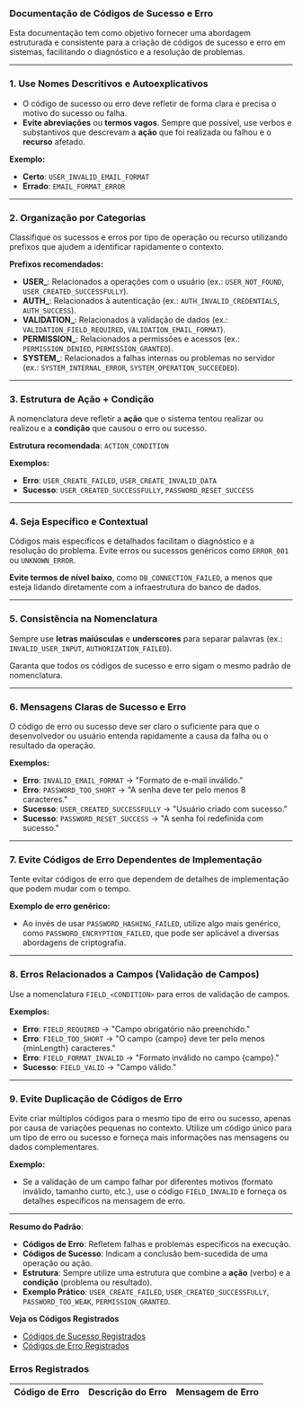 ### **Documentação de Códigos de Sucesso e Erro**

Esta documentação tem como objetivo fornecer uma abordagem estruturada e consistente para a criação de códigos de sucesso e erro em sistemas, facilitando o diagnóstico e a resolução de problemas.

---

### **1. Use Nomes Descritivos e Autoexplicativos**

- O código de sucesso ou erro deve refletir de forma clara e precisa o motivo do sucesso ou falha.
- **Evite abreviações** ou **termos vagos**. Sempre que possível, use verbos e substantivos que descrevam a **ação** que foi realizada ou falhou e o **recurso** afetado.

**Exemplo:**
- **Certo**: `USER_INVALID_EMAIL_FORMAT`
- **Errado**: `EMAIL_FORMAT_ERROR`

---

### **2. Organização por Categorias**

Classifique os sucessos e erros por tipo de operação ou recurso utilizando prefixos que ajudem a identificar rapidamente o contexto.

**Prefixos recomendados:**
- **USER_**: Relacionados a operações com o usuário (ex.: `USER_NOT_FOUND`, `USER_CREATED_SUCCESSFULLY`).
- **AUTH_**: Relacionados à autenticação (ex.: `AUTH_INVALID_CREDENTIALS`, `AUTH_SUCCESS`).
- **VALIDATION_**: Relacionados à validação de dados (ex.: `VALIDATION_FIELD_REQUIRED`, `VALIDATION_EMAIL_FORMAT`).
- **PERMISSION_**: Relacionados a permissões e acessos (ex.: `PERMISSION_DENIED`, `PERMISSION_GRANTED`).
- **SYSTEM_**: Relacionados a falhas internas ou problemas no servidor (ex.: `SYSTEM_INTERNAL_ERROR`, `SYSTEM_OPERATION_SUCCEEDED`).

---

### **3. Estrutura de Ação + Condição**

A nomenclatura deve refletir a **ação** que o sistema tentou realizar ou realizou e a **condição** que causou o erro ou sucesso.

**Estrutura recomendada**: `ACTION_CONDITION`

**Exemplos:**
- **Erro**: `USER_CREATE_FAILED`, `USER_CREATE_INVALID_DATA`
- **Sucesso**: `USER_CREATED_SUCCESSFULLY`, `PASSWORD_RESET_SUCCESS`

---

### **4. Seja Específico e Contextual**

Códigos mais específicos e detalhados facilitam o diagnóstico e a resolução do problema. Evite erros ou sucessos genéricos como `ERROR_001` ou `UNKNOWN_ERROR`.

**Evite termos de nível baixo**, como `DB_CONNECTION_FAILED`, a menos que esteja lidando diretamente com a infraestrutura do banco de dados.

---

### **5. Consistência na Nomenclatura**

Sempre use **letras maiúsculas** e **underscores** para separar palavras (ex.: `INVALID_USER_INPUT`, `AUTHORIZATION_FAILED`).

Garanta que todos os códigos de sucesso e erro sigam o mesmo padrão de nomenclatura.

---

### **6. Mensagens Claras de Sucesso e Erro**

O código de erro ou sucesso deve ser claro o suficiente para que o desenvolvedor ou usuário entenda rapidamente a causa da falha ou o resultado da operação.

**Exemplos:**
- **Erro**: `INVALID_EMAIL_FORMAT` → "Formato de e-mail inválido."
- **Erro**: `PASSWORD_TOO_SHORT` → "A senha deve ter pelo menos 8 caracteres."
- **Sucesso**: `USER_CREATED_SUCCESSFULLY` → "Usuário criado com sucesso."
- **Sucesso**: `PASSWORD_RESET_SUCCESS` → "A senha foi redefinida com sucesso."

---

### **7. Evite Códigos de Erro Dependentes de Implementação**

Tente evitar códigos de erro que dependem de detalhes de implementação que podem mudar com o tempo.

**Exemplo de erro genérico:**
- Ao invés de usar `PASSWORD_HASHING_FAILED`, utilize algo mais genérico, como `PASSWORD_ENCRYPTION_FAILED`, que pode ser aplicável a diversas abordagens de criptografia.

---

### **8. Erros Relacionados a Campos (Validação de Campos)**

Use a nomenclatura `FIELD_<CONDITION>` para erros de validação de campos.

**Exemplos:**
- **Erro**: `FIELD_REQUIRED` → "Campo obrigatório não preenchido."
- **Erro**: `FIELD_TOO_SHORT` → "O campo {campo} deve ter pelo menos {minLength} caracteres."
- **Erro**: `FIELD_FORMAT_INVALID` → "Formato inválido no campo {campo}."
- **Sucesso**: `FIELD_VALID` → "Campo válido."

---

### **9. Evite Duplicação de Códigos de Erro**

Evite criar múltiplos códigos para o mesmo tipo de erro ou sucesso, apenas por causa de variações pequenas no contexto. Utilize um código único para um tipo de erro ou sucesso e forneça mais informações nas mensagens ou dados complementares.

**Exemplo:**
- Se a validação de um campo falhar por diferentes motivos (formato inválido, tamanho curto, etc.), use o código `FIELD_INVALID` e forneça os detalhes específicos na mensagem de erro.

---

**Resumo do Padrão**:
- **Códigos de Erro**: Refletem falhas e problemas específicos na execução.
- **Códigos de Sucesso**: Indicam a conclusão bem-sucedida de uma operação ou ação.
- **Estrutura**: Sempre utilize uma estrutura que combine a **ação** (verbo) e a **condição** (problema ou resultado).
- **Exemplo Prático**: `USER_CREATE_FAILED`, `USER_CREATED_SUCCESSFULLY`, `PASSWORD_TOO_WEAK`, `PERMISSION_GRANTED`.

**Veja os Códigos Registrados**

- [Códigos de Sucesso Registrados](./sucess-code.md)
- [Códigos de Erro Registrados](./erro-code.md)





### **Erros Registrados**

| **Código de Erro**                    | **Descrição do Erro**                                                                                       | **Mensagem de Erro**                                                                                   |
|---------------------------------------|------------------------------------------------------------------------------------------------------------|-------------------------------------------------------------------------------------------------------|



